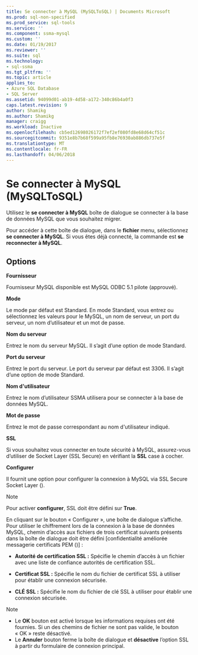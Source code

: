 ```yaml
---
title: Se connecter à MySQL (MySQLToSQL) | Documents Microsoft
ms.prod: sql-non-specified
ms.prod_service: sql-tools
ms.service: ''
ms.component: ssma-mysql
ms.custom: ''
ms.date: 01/19/2017
ms.reviewer: ''
ms.suite: sql
ms.technology:
- sql-ssma
ms.tgt_pltfrm: ''
ms.topic: article
applies_to:
- Azure SQL Database
- SQL Server
ms.assetid: 94099d01-ab19-4d58-a172-340c86b4a0f3
caps.latest.revision: 9
author: Shamikg
ms.author: Shamikg
manager: craigg
ms.workload: Inactive
ms.openlocfilehash: cb5ed12698026172f7ef2ef080fd8e68d64cf51c
ms.sourcegitcommit: 9351e8b7b68f599a95fb8e76930ab886db737e5f
ms.translationtype: MT
ms.contentlocale: fr-FR
ms.lasthandoff: 04/06/2018
---
```

# <a name="connect-to-mysql-mysqltosql"></a>Se connecter à MySQL (MySQLToSQL)
Utilisez le **se connecter à MySQL** boîte de dialogue se connecter à la base de données MySQL que vous souhaitez migrer.  
  
Pour accéder à cette boîte de dialogue, dans le **fichier** menu, sélectionnez **se connecter à MySQL**. Si vous êtes déjà connecté, la commande est **se reconnecter à MySQL**.  
  
## <a name="options"></a>Options  
**Fournisseur**  
  
Fournisseur MySQL disponible est MySQL ODBC 5.1 pilote (approuvé).  
  
**Mode**  
  
Le mode par défaut est Standard. En mode Standard, vous entrez ou sélectionnez les valeurs pour le MySQL, un nom de serveur, un port du serveur, un nom d’utilisateur et un mot de passe.  
  
**Nom du serveur**  
  
Entrez le nom du serveur MySQL. Il s’agit d’une option de mode Standard.  
  
**Port du serveur**  
  
Entrez le port du serveur. Le port du serveur par défaut est 3306. Il s’agit d’une option de mode Standard.  
  
**Nom d'utilisateur**  
  
Entrez le nom d’utilisateur SSMA utilisera pour se connecter à la base de données MySQL.  
  
**Mot de passe**  
  
Entrez le mot de passe correspondant au nom d'utilisateur indiqué.  
  
**SSL**  
  
Si vous souhaitez vous connecter en toute sécurité à MySQL, assurez-vous d’utiliser de Socket Layer (SSL Secure) en vérifiant la **SSL** case à cocher.  
  
**Configurer**  
  
Il fournit une option pour configurer la connexion à MySQL via SSL Secure Socket Layer ().  
  
> [!NOTE]  
> Pour activer **configurer**, SSL doit être défini sur **True**.  
  
En cliquant sur le bouton « Configurer », une boîte de dialogue s’affiche. Pour utiliser le chiffrement lors de la connexion à la base de données MySQL, chemin d’accès aux fichiers de trois certificat suivants présents dans la boîte de dialogue doit être défini [confidentialité améliorée messagerie certificats PEM ()] :  
  
-   **Autorité de certification SSL :** Spécifie le chemin d’accès à un fichier avec une liste de confiance autorités de certification SSL.  
  
-   **Certificat SSL :** Spécifie le nom du fichier de certificat SSL à utiliser pour établir une connexion sécurisée.  
  
-   **CLÉ SSL :** Spécifie le nom du fichier de clé SSL à utiliser pour établir une connexion sécurisée.  
  
> [!NOTE]  
> -   Le **OK** bouton est activé lorsque les informations requises ont été fournies. Si un des chemins de fichier ne sont pas valide, le bouton « OK » reste désactivé.  
> -   Le **Annuler** bouton ferme la boîte de dialogue et **désactive** l’option SSL à partir du formulaire de connexion principal.  
  
